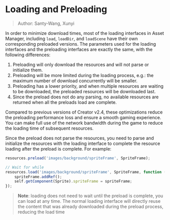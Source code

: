 # Loading and Preloading

> Author: Santy-Wang, Xunyi

In order to minimize download times, most of the loading interfaces in Asset Manager, including `load`, `loadDir`, and `loadScene` have their own corresponding preloaded versions. The parameters used for the loading interfaces and the preloading interfaces are exactly the same, with the following differences:

1. Preloading will only download the resources and will not parse or initialize them.
2. Preloading will be more limited during the loading process, e.g.: the maximum number of download concurrently will be smaller.
3. Preloading has a lower priority, and when multiple resources are waiting to be downloaded, the preloaded resources will be downloaded last.
4. Since the preload does not do any parsing, no available resources are returned when all the preloads load are complete.

Compared to previous versions of Creator v2.4, these optimizations reduce the preloading performance loss and ensure a smooth gaming experience. You can make full use of the network bandwidth during the game to reduce the loading time of subsequent resources.

Since the preload does not parse the resources, you need to parse and initialize the resources with the loading interface to complete the resource loading after the preload is complete. For example:

```typescript
resources.preload('images/background/spriteFrame', SpriteFrame);

// Wait for while 
resources.load('images/background/spriteFrame', SpriteFrame, function (err, spriteFrame) {
    spriteFrame.addRef();
    self.getComponent(Sprite).spriteFrame = spriteFrame;
});
```

> **Note**: loading does not need to wait until the preload is complete, you can load at any time. The normal loading interface will directly reuse the content that was already downloaded during the preload process, reducing the load time

